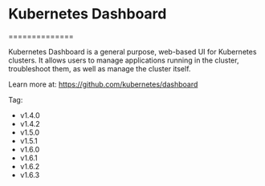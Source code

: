 # Kubernetes Dashboard
==============

Kubernetes Dashboard is a general purpose, web-based UI for Kubernetes clusters.
It allows users to manage applications running in the cluster, troubleshoot them,
as well as manage the cluster itself.

Learn more at: https://github.com/kubernetes/dashboard

Tag:
* v1.4.0
* v1.4.2
* v1.5.0
* v1.5.1
* v1.6.0
* v1.6.1
* v1.6.2
* v1.6.3